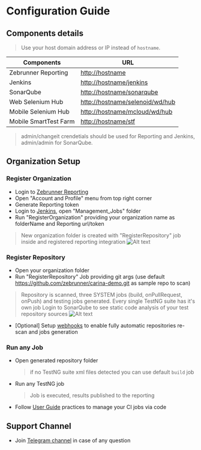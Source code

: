 # Configuration Guide

## Components details
  > Use your host domain address or IP instead of `hostname`.

| Components            | URL                                                                |
|---------------------  |------------------------------------------------------------------- |
| Zebrunner Reporting   | [http://hostname](http://hostname)                                 |
| Jenkins               | [http://hostname/jenkins](http://hostname/jenkins)                 |
| SonarQube             | [http://hostname/sonarqube](http://hostname/sonarqube)             |
| Web Selenium Hub      | [http://hostname/selenoid/wd/hub](http://hostname/selenoid/wd/hub) |
| Mobile Selenium Hub   | [http://hostname/mcloud/wd/hub](http://hostname/mcloud/wd/hub)     |
| Mobile SmartTest Farm | [http://hostname/stf](http://hostname/stf)                         |

> admin/changeit crendetials should be used for Reporting and Jenkins, admin/admin for SonarQube.
   
## Organization Setup        
### Register Organization
  
  * Login to [Zebrunner Reporting](http://hostname)
  * Open "Account and Profile" menu from top right corner
  * Generate Reporting token
  * Login to [Jenkins](http://hostname/jenkins), open "Management_Jobs" folder
  * Run "RegisterOrganization" providing your organization name as folderName and Reporting url/token
  > New organization folder is created with "RegisterRepository" job inside and registered reporting integration
  ![Alt text](https://github.com/zebrunner/zebrunner/blob/develop/docs/img/Organization.png?raw=true "Organization")

### Register Repository
  * Open your organization folder
  * Run "RegisterRepository" Job providing git args (use default https://github.com/zebrunner/carina-demo.git as sample repo to scan)
  > Repository is scanned, three SYSTEM jobs (build, onPullRequest, onPush) and testing jobs generated. Every single TestNG suite has it's own job
  > Login to SonarQube to see static code analysis of your test repository sources
  ![Alt text](https://github.com/qaprosoft/qps-infra/blob/develop/docs/img/Repository.png?raw=true "Repository")
  * [Optional] Setup [webhooks](https://zebrunner.github.io/community-edition/integration/scm/) to enable fully automatic repositories re-scan and jobs generation

### Run any Job
  * Open generated repository folder
    > if no TestNG suite xml files detected you can use default `build` job
  * Run any TestNG job
    > Job is executed, results published to the reporting
  * Follow [User Guide](https://zebrunner.github.io/community-edition/user-guide/) practices to manage your CI jobs via code

## Support Channel

  * Join [Telegram channel](https://t.me/zebrunner) in case of any question
